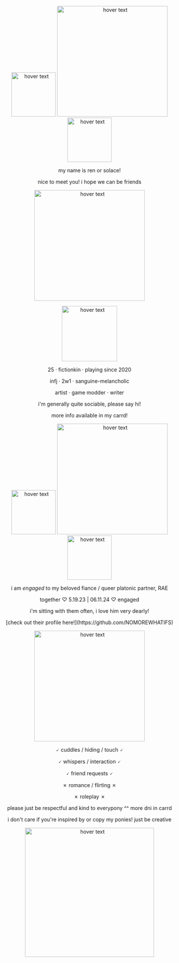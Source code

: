   <p align="center"><img src="https://i.imgur.com/espYn3A.gif" width="120" title="hover text">
    <img src="https://i.imgur.com/tELBRTw.png" width="300" title="hover text">
  <img src="https://i.imgur.com/Ri5DVUC.gif" width="120" title="hover text"> </p>
<p align="center">
  my name is ren or solace!
</p>
<p align="center">
  nice to meet you! i hope we can be friends
  </p>

<p align="center"><img src="https://i.imgur.com/S4ow1LU.png" width="300" title="hover text"></p>

<p align="center"><img src="https://i.imgur.com/NM9m9if.gif" width="150" title="hover text"></p>

<p align="center">
  25 · fictionkin · playing since 2020
  </p>
<p align="center">
  infj · 2w1 · sanguine-melancholic
  </p>

<p align="center">
  artist · game modder · writer
</p>

<p align="center">
  i'm generally quite sociable, please say hi!
  </p>

<p align="center">
  more info available in my carrd!
  </p>

<p align="center"><p align="center"><img src="https://i.imgur.com/6T8oxUx.gif" width="120" title="hover text">
<img src="https://i.imgur.com/mlzqIkt.png" width="300" title="hover text">
<img src="https://i.imgur.com/fkmF4l1.gif" width="120" title="hover text"></p>

<p align="center"> i am <i>engaged</i> to my beloved fiance / queer platonic partner, RAE</p>

<p align="center">together ♡ 5.19.23 | 06.11.24 ♡ engaged</p>

<p align="center">i'm sitting with them often, i love him very dearly!</p>

<p align="center">
[check out their profile here!](https://github.com/NOMOREWHATIFS)
</p>

<p align="center"><img src="https://i.imgur.com/pkvQP1T.png" width="300" title="hover text"></p>

<p align="center">
  🗸 cuddles / hiding / touch 🗸
</p>
<p align="center">
  🗸 whispers / interaction 🗸
  </p>
<p align="center">
  🗸 friend requests 🗸
  </p>
<p align="center">
  ✗ romance / flirting ✗
  </p>
<p align="center">
  ✗ roleplay ✗
  </p>

  <p align="center">please just be respectful and kind to everypony ^^ more dni in carrd</p>
  
  <p align="center">i don't care if you're inspired by or copy my ponies! just be creative</p>


<p align="center"><img src="https://i.imgur.com/cgN2THn.png" width="350" title="hover text"></p>
